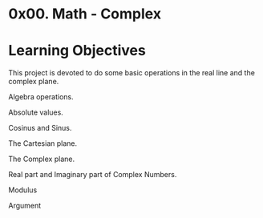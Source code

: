 # 0x00. Math - Complex

# Learning Objectives
This project is devoted to do some basic operations in the real line and the complex plane.

Algebra operations.

Absolute values.

Cosinus and Sinus.

The Cartesian plane.

The Complex plane.

Real part and Imaginary part of Complex Numbers.

Modulus

Argument